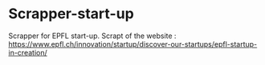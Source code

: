 # Scrapper-start-up
Scrapper for EPFL start-up.
Scrapt of the website : https://www.epfl.ch/innovation/startup/discover-our-startups/epfl-startup-in-creation/
